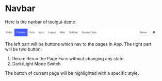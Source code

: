 # Navbar

Here is the navbar of [toolgui-demo](https://toolgui-demo.fly.dev/index).

![navbar](navbar.png)

The left part will be buttons which nav to the pages in App.
The right part will be two button:

1. Rerun: Rerun the Page Func without changing any state.
2. Dark/Light Mode Switch

The button of current page will be highlighted with a specific style.
